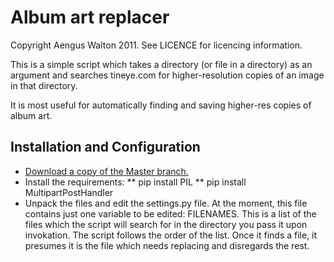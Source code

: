 # Album art replacer
Copyright Aengus Walton 2011. See LICENCE for licencing information.

This is a simple script which takes a directory (or file in a directory) as an argument and 
searches tineye.com for higher-resolution copies of an image in that directory. 

It is most useful for automatically finding and saving higher-res copies of album art. 

## Installation and Configuration
* [Download a copy of the Master branch.](https://bitbucket.org/ventolin/albumart_replacer/get/master.zip)
* Install the requirements:
** pip install PIL
** pip install MultipartPostHandler
* Unpack the files and edit the settings.py file. At the moment, this file contains just one variable to be edited: FILENAMES.
This is a list of the files which the script will search for in the directory you pass it upon invokation. 
The script follows the order of the list. Once it finds a file, it presumes it is the file which needs replacing and disregards the rest.